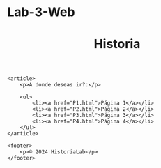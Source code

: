# Lab-3-Web

<!DOCTYPE html>
<html lang="es">
<head>
    <meta charset="UTF-8">
    <meta name="viewport" content="width=device-width, initial-scale=1.0">
    <title>Lab 3</title>
</head>
<body>
    <header>
        <h1>Historia</h1>
    </header>

    <article>
        <p>A donde deseas ir?:</p>
        
        <ul>
            <li><a href="P1.html">Página 1</a></li>
            <li><a href="P2.html">Página 2</a></li>
            <li><a href="P3.html">Página 3</a></li>
            <li><a href="P4.html">Página 4</a></li>
        </ul>
    </article>

    <footer>
        <p>© 2024 HistoriaLab</p>
    </footer>
</body>
</html>


